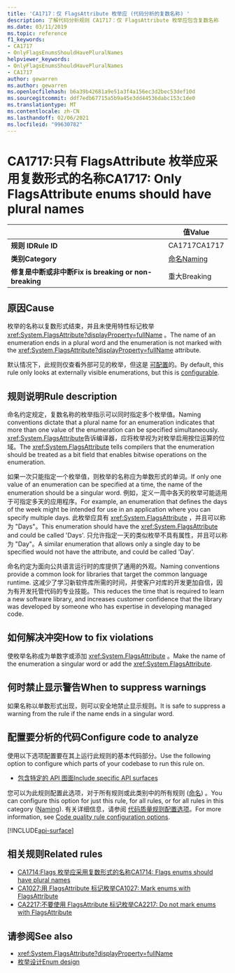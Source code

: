 ```yaml
---
title: 'CA1717：仅 FlagsAttribute 枚举应 (代码分析的复数名称) '
description: 了解代码分析规则 CA1717：仅 FlagsAttribute 枚举应包含复数名称
ms.date: 03/11/2019
ms.topic: reference
f1_keywords:
- CA1717
- OnlyFlagsEnumsShouldHavePluralNames
helpviewer_keywords:
- OnlyFlagsEnumsShouldHavePluralNames
- CA1717
author: gewarren
ms.author: gewarren
ms.openlocfilehash: b6a39b42681a9e51a3f4a156ec3d2bec53def10d
ms.sourcegitcommit: ddf7edb67715a5b9a45e3dd44536dabc153c1de0
ms.translationtype: MT
ms.contentlocale: zh-CN
ms.lasthandoff: 02/06/2021
ms.locfileid: "99630782"
---
```

# <a name="ca1717-only-flagsattribute-enums-should-have-plural-names"></a><span data-ttu-id="8b9c5-103">CA1717:只有 FlagsAttribute 枚举应采用复数形式的名称</span><span class="sxs-lookup"><span data-stu-id="8b9c5-103">CA1717: Only FlagsAttribute enums should have plural names</span></span>

| | <span data-ttu-id="8b9c5-104">值</span><span class="sxs-lookup"><span data-stu-id="8b9c5-104">Value</span></span> |
|-|-|
| <span data-ttu-id="8b9c5-105">**规则 ID**</span><span class="sxs-lookup"><span data-stu-id="8b9c5-105">**Rule ID**</span></span> |<span data-ttu-id="8b9c5-106">CA1717</span><span class="sxs-lookup"><span data-stu-id="8b9c5-106">CA1717</span></span>|
| <span data-ttu-id="8b9c5-107">**类别**</span><span class="sxs-lookup"><span data-stu-id="8b9c5-107">**Category**</span></span> |[<span data-ttu-id="8b9c5-108">命名</span><span class="sxs-lookup"><span data-stu-id="8b9c5-108">Naming</span></span>](naming-warnings.md)|
| <span data-ttu-id="8b9c5-109">**修复是中断或非中断**</span><span class="sxs-lookup"><span data-stu-id="8b9c5-109">**Fix is breaking or non-breaking**</span></span> |<span data-ttu-id="8b9c5-110">重大</span><span class="sxs-lookup"><span data-stu-id="8b9c5-110">Breaking</span></span>|

## <a name="cause"></a><span data-ttu-id="8b9c5-111">原因</span><span class="sxs-lookup"><span data-stu-id="8b9c5-111">Cause</span></span>

<span data-ttu-id="8b9c5-112">枚举的名称以复数形式结束，并且未使用特性标记枚举 <xref:System.FlagsAttribute?displayProperty=fullName> 。</span><span class="sxs-lookup"><span data-stu-id="8b9c5-112">The name of an enumeration ends in a plural word and the enumeration is not marked with the <xref:System.FlagsAttribute?displayProperty=fullName> attribute.</span></span>

<span data-ttu-id="8b9c5-113">默认情况下，此规则仅查看外部可见的枚举，但这是 [可配置](#configure-code-to-analyze)的。</span><span class="sxs-lookup"><span data-stu-id="8b9c5-113">By default, this rule only looks at externally visible enumerations, but this is [configurable](#configure-code-to-analyze).</span></span>

## <a name="rule-description"></a><span data-ttu-id="8b9c5-114">规则说明</span><span class="sxs-lookup"><span data-stu-id="8b9c5-114">Rule description</span></span>

<span data-ttu-id="8b9c5-115">命名约定规定，复数名称的枚举指示可以同时指定多个枚举值。</span><span class="sxs-lookup"><span data-stu-id="8b9c5-115">Naming conventions dictate that a plural name for an enumeration indicates that more than one value of the enumeration can be specified simultaneously.</span></span> <span data-ttu-id="8b9c5-116"><xref:System.FlagsAttribute>告诉编译器，应将枚举视为对枚举启用按位运算的位域。</span><span class="sxs-lookup"><span data-stu-id="8b9c5-116">The <xref:System.FlagsAttribute> tells compilers that the enumeration should be treated as a bit field that enables bitwise operations on the enumeration.</span></span>

<span data-ttu-id="8b9c5-117">如果一次只能指定一个枚举值，则枚举的名称应为单数形式的单词。</span><span class="sxs-lookup"><span data-stu-id="8b9c5-117">If only one value of an enumeration can be specified at a time, the name of the enumeration should be a singular word.</span></span> <span data-ttu-id="8b9c5-118">例如，定义一周中各天的枚举可能适用于可指定多天的应用程序。</span><span class="sxs-lookup"><span data-stu-id="8b9c5-118">For example, an enumeration that defines the days of the week might be intended for use in an application where you can specify multiple days.</span></span> <span data-ttu-id="8b9c5-119">此枚举应具有 <xref:System.FlagsAttribute> ，并且可以称为 "Days"。</span><span class="sxs-lookup"><span data-stu-id="8b9c5-119">This enumeration should have the <xref:System.FlagsAttribute> and could be called 'Days'.</span></span> <span data-ttu-id="8b9c5-120">只允许指定一天的类似枚举不具有属性，并且可以称为 "Day"。</span><span class="sxs-lookup"><span data-stu-id="8b9c5-120">A similar enumeration that allows only a single day to be specified would not have the attribute, and could be called 'Day'.</span></span>

<span data-ttu-id="8b9c5-121">命名约定为面向公共语言运行时的库提供了通用的外观。</span><span class="sxs-lookup"><span data-stu-id="8b9c5-121">Naming conventions provide a common look for libraries that target the common language runtime.</span></span> <span data-ttu-id="8b9c5-122">这减少了学习新软件库所需的时间，并使客户对库的开发更加自信，因为有开发托管代码的专业技能。</span><span class="sxs-lookup"><span data-stu-id="8b9c5-122">This reduces the time that is required to learn a new software library, and increases customer confidence that the library was developed by someone who has expertise in developing managed code.</span></span>

## <a name="how-to-fix-violations"></a><span data-ttu-id="8b9c5-123">如何解决冲突</span><span class="sxs-lookup"><span data-stu-id="8b9c5-123">How to fix violations</span></span>

<span data-ttu-id="8b9c5-124">使枚举名称成为单数字或添加 <xref:System.FlagsAttribute> 。</span><span class="sxs-lookup"><span data-stu-id="8b9c5-124">Make the name of the enumeration a singular word or add the <xref:System.FlagsAttribute>.</span></span>

## <a name="when-to-suppress-warnings"></a><span data-ttu-id="8b9c5-125">何时禁止显示警告</span><span class="sxs-lookup"><span data-stu-id="8b9c5-125">When to suppress warnings</span></span>

<span data-ttu-id="8b9c5-126">如果名称以单数形式出现，则可以安全地禁止显示规则。</span><span class="sxs-lookup"><span data-stu-id="8b9c5-126">It is safe to suppress a warning from the rule if the name ends in a singular word.</span></span>

## <a name="configure-code-to-analyze"></a><span data-ttu-id="8b9c5-127">配置要分析的代码</span><span class="sxs-lookup"><span data-stu-id="8b9c5-127">Configure code to analyze</span></span>

<span data-ttu-id="8b9c5-128">使用以下选项配置要在其上运行此规则的基本代码部分。</span><span class="sxs-lookup"><span data-stu-id="8b9c5-128">Use the following option to configure which parts of your codebase to run this rule on.</span></span>

- [<span data-ttu-id="8b9c5-129">包含特定的 API 图面</span><span class="sxs-lookup"><span data-stu-id="8b9c5-129">Include specific API surfaces</span></span>](#include-specific-api-surfaces)

<span data-ttu-id="8b9c5-130">您可以为此规则配置此选项，对于所有规则或此类别中的所有规则 ([命名](naming-warnings.md)) 。</span><span class="sxs-lookup"><span data-stu-id="8b9c5-130">You can configure this option for just this rule, for all rules, or for all rules in this category ([Naming](naming-warnings.md)).</span></span> <span data-ttu-id="8b9c5-131">有关详细信息，请参阅 [代码质量规则配置选项](../code-quality-rule-options.md)。</span><span class="sxs-lookup"><span data-stu-id="8b9c5-131">For more information, see [Code quality rule configuration options](../code-quality-rule-options.md).</span></span>

[!INCLUDE[api-surface](~/includes/code-analysis/api-surface.md)]

## <a name="related-rules"></a><span data-ttu-id="8b9c5-132">相关规则</span><span class="sxs-lookup"><span data-stu-id="8b9c5-132">Related rules</span></span>

- [<span data-ttu-id="8b9c5-133">CA1714:Flags 枚举应采用复数形式的名称</span><span class="sxs-lookup"><span data-stu-id="8b9c5-133">CA1714: Flags enums should have plural names</span></span>](ca1714.md)
- [<span data-ttu-id="8b9c5-134">CA1027:用 FlagsAttribute 标记枚举</span><span class="sxs-lookup"><span data-stu-id="8b9c5-134">CA1027: Mark enums with FlagsAttribute</span></span>](ca1027.md)
- [<span data-ttu-id="8b9c5-135">CA2217:不要使用 FlagsAttribute 标记枚举</span><span class="sxs-lookup"><span data-stu-id="8b9c5-135">CA2217: Do not mark enums with FlagsAttribute</span></span>](ca2217.md)

## <a name="see-also"></a><span data-ttu-id="8b9c5-136">请参阅</span><span class="sxs-lookup"><span data-stu-id="8b9c5-136">See also</span></span>

- <xref:System.FlagsAttribute?displayProperty=fullName>
- [<span data-ttu-id="8b9c5-137">枚举设计</span><span class="sxs-lookup"><span data-stu-id="8b9c5-137">Enum design</span></span>](../../../standard/design-guidelines/enum.md)
